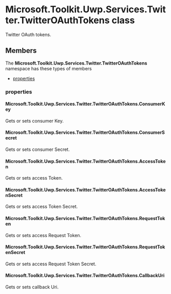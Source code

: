 
# Microsoft.Toolkit.Uwp.Services.Twitter.TwitterOAuthTokens class

Twitter OAuth tokens.

## Members

The **Microsoft.Toolkit.Uwp.Services.Twitter.TwitterOAuthTokens** namespace has these types of members

* [properties](#properties)

### properties

#### Microsoft.Toolkit.Uwp.Services.Twitter.TwitterOAuthTokens.ConsumerKey

Gets or sets consumer Key.

#### Microsoft.Toolkit.Uwp.Services.Twitter.TwitterOAuthTokens.ConsumerSecret

Gets or sets consumer Secret.

#### Microsoft.Toolkit.Uwp.Services.Twitter.TwitterOAuthTokens.AccessToken

Gets or sets access Token.

#### Microsoft.Toolkit.Uwp.Services.Twitter.TwitterOAuthTokens.AccessTokenSecret

Gets or sets access Token Secret.

#### Microsoft.Toolkit.Uwp.Services.Twitter.TwitterOAuthTokens.RequestToken

Gets or sets access Request Token.

#### Microsoft.Toolkit.Uwp.Services.Twitter.TwitterOAuthTokens.RequestTokenSecret

Gets or sets access Request Token Secret.

#### Microsoft.Toolkit.Uwp.Services.Twitter.TwitterOAuthTokens.CallbackUri

Gets or sets callback Uri.
